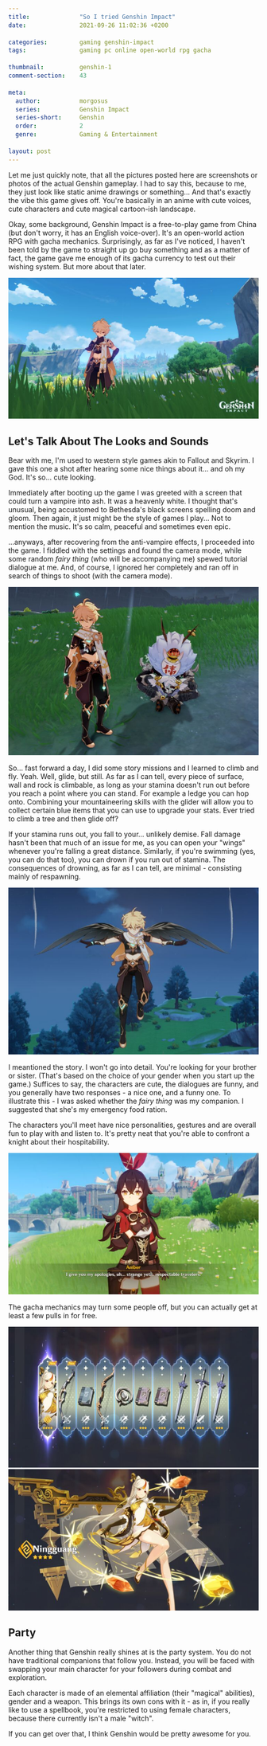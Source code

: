 ```yaml
---
title:              "So I tried Genshin Impact"
date:               2021-09-26 11:02:36 +0200

categories:         gaming genshin-impact
tags:               gaming pc online open-world rpg gacha

thumbnail:          genshin-1
comment-section:    43

meta:
  author:           morgosus
  series:           Genshin Impact
  series-short:     Genshin
  order:            2
  genre:            Gaming & Entertainment

layout: post
---
```

Let me just quickly note, that all the pictures posted here are screenshots or photos of the actual Genshin gameplay. I had to say this, because to me, they just look like static anime drawings or something... And that's exactly the vibe this game gives off. You're basically in an anime with cute voices, cute characters and cute magical cartoon-ish landscape.

Okay, some background, Genshin Impact is a free-to-play game from China (but don't worry, it has an English voice-over). It's an open-world action RPG with gacha mechanics. Surprisingly, as far as I've noticed, I haven't been told by the game to straight up go buy something and as a matter of fact, the game gave me enough of its gacha currency to test out their wishing system. But more about that later.

![One of my first photos using the Genshin camera feature](/assets/thm/gaming/genshin/photo.jpg?v=1.0.0)

## Let's Talk About The Looks and Sounds
Bear with me, I'm used to western style games akin to Fallout and Skyrim. I gave this one a shot after hearing some nice things about it... and oh my God. It's so... cute looking.

Immediately after booting up the game I was greeted with a screen that could turn a vampire into ash. It was a heavenly white. I thought that's unusual, being accustomed to Bethesda's black screens spelling doom and gloom. Then again, it just might be the style of games I play... Not to mention the music. It's so calm, peaceful and sometimes even epic.

...anyways, after recovering from the anti-vampire effects, I proceeded into the game. I fiddled with the settings and found the camera mode, while some random *fairy thing* (who will be accompanying me) spewed tutorial dialogue at me. And, of course, I ignored her completely and ran off in search of things to shoot (with the camera mode).

![A random enemy I found sitting near a cliff](/assets/thm/gaming/genshin/strange.jpg?v=1.0.0)

So... fast forward a day, I did some story missions and I learned to climb and fly. Yeah. Well, glide, but still. As far as I can tell, every piece of surface, wall and rock is climbable, as long as your stamina doesn't run out before you reach a point where you can stand. For example a ledge you can hop onto. Combining your mountaineering skills with the glider will allow you to collect certain blue items that you can use to upgrade your stats. Ever tried to climb a tree and then glide off?

If your stamina runs out, you fall to your... unlikely demise. Fall damage hasn't been that much of an issue for me, as you can open your "wings" whenever you're falling a great distance. Similarly, if you're swimming (yes, you can do that too), you can drown if you run out of stamina. The consequences of drowning, as far as I can tell, are minimal - consisting mainly of respawning.

![Majestic gliding as a means of travel](/assets/thm/gaming/genshin/flight.jpg?v=1.0.0)

I meantioned the story. I won't go into detail. You're looking for your brother or sister. (That's based on the choice of your gender when you start up the game.) Suffices to say, the characters are cute, the dialogues are funny, and you generally have two responses - a nice one, and a funny one. To illustrate this - I was asked whether the *fairy thing* was my companion. I suggested that she's my emergency food ration.

The characters you'll meet have nice personalities, gestures and are overall fun to play with and listen to. It's pretty neat that you're able to confront a knight about their hospitability.

![The conversations are actually funny](/assets/thm/gaming/genshin/amber.jpg?v=1.0.0)

The gacha mechanics may turn some people off, but you can actually get at least a few pulls in for free.

<div class="comparison">
  <img src="/assets/thm/gaming/genshin/gacha.jpg?v=1.0.0" alt="An example of 10 wishes">
  <img src="/assets/thm/gaming/genshin/ningguang.jpg?v=1.0.0" alt="A new character unlocked">
</div>

## Party

Another thing that Genshin really shines at is the party system. You do not have traditional companions that follow you. Instead, you will be faced with swapping your main character for your followers during combat and exploration.

Each character is made of an elemental affiliation (their "magical" abilities), gender and a weapon. This brings its own cons with it - as in, if you really like to use a spellbook, you're restricted to using female characters, because there currently isn't a male "witch".

If you can get over that, I think Genshin would be pretty awesome for you.